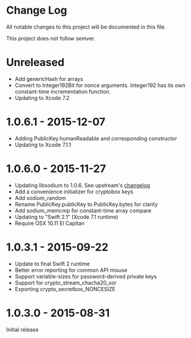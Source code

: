 # Change Log
All notable changes to this project will be documented in this file.

This project does not follow semver.

# Unreleased

* Add genericHash for arrays
* Convert to Integer192Bit for nonce arguments.  Integer192 has its own constant-time incrementation function.
* Updating to Xcode 7.2

# 1.0.6.1 - 2015-12-07

* Adding PublicKey.humanReadable and corresponding constructor
* Updating to Xcode 7.1.1

# 1.0.6.0 - 2015-11-27

* Updating libsodium to 1.0.6.  See upstream's [changelog](https://github.com/jedisct1/libsodium/releases/tag/1.0.6)
* Add a convenience initializer for cryptobox keys
* Add sodium_random
* Rename PublicKey.publicKey to PublicKey.bytes for clarity
* Add sodium_memcmp for constant-time array compare
* Updating to "Swift 2.1" (Xcode 7.1 runtime) 
* Require OSX 10.11 El Capitan


# 1.0.3.1 - 2015-09-22

* Update to final Swift 2 runtime
* Better error reporting for common API misuse
* Support variable-sizes for password-derived private keys
* Support for crypto_stream_chacha20_xor
* Exporting crypto_secretbox_NONCESIZE

# 1.0.3.0 - 2015-08-31

Initial release